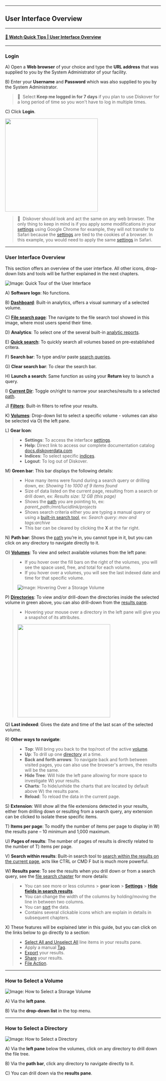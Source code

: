 <p id="user_interface"></p>

___
## User Interface Overview
___

#### [🍿 Watch Quick Tips | User Interface Overview](https://vimeo.com/787050664)

<p id="login"></p>

___
### Login

A) Open a  **Web browser**  of your choice and type the  **URL address**  that was supplied to you by the System Administrator of your facility.

B) Enter your  **Username**  and  **Password** which was also supplied to you by the System Administrator.

>🔆 &nbsp;Select **Keep me logged in for 7 days** if you plan to use Diskover for a long period of time so you won't have to log in multiple times.

C) Click  **Login**.

<img src="images/image_login_window_logo_diskover.png" width="300">

>🔆 &nbsp;Diskover should look and act the same on any web browser. The only thing to keep in mind is if you apply some modifications in your [settings](#settings) using Google Chrome for example, they will not transfer to Safari because the [settings](#settings) are tied to the cookies of a browser. In this example, you would need to apply the same [settings](#settings) in Safari.

<p id="ui_overview"></p>

___
### User Interface Overview

This section offers an overview of the user interface. All other icons, drop-down lists and tools will be further explained in the next chapters.

![Image: Quick Tour of the User Interface](images/image_file_search_page_overview_20230214.png)

A) **Software logo**: No functions.

B) **[Dashboard](#dashboard)**: Built-in analytics, offers a visual summary of a selected volume.

C) [**File search page**](#file_search): The navigate to the file search tool showed in this image, where most users spend their time.

D) **Analytics**: To select one of the several built-in [analytic reports](#analytics).

E) [**Quick search**](#quick_search): To quickly search all volumes based on pre-established critera.

F) **Search bar**: To type and/or paste [search queries](#search_syntax).

G) **Clear search bar**: To clear the search bar.

H) **Launch a search**: Same function as using your  **Return**  key to launch a query.

<p id="current_dir"></p>

I)  [**Current Dir**](#current_dir): Toggle on/right to narrow your searches/results to a selected [path](#path).

J) [**Filters**](#filters): Built-in filters to refine your results.

K) [**Volumes**](#storage_volume): Drop-down list to select a specific volume - volumes can also be selected via O) the left pane.

L) **Gear Icon**: 
>- **Settings**: To access the interface [settings](#settings).
>- **Help**: Direct link to access our complete documentation catalog [docs.diskoverdata.com](https://docs.diskoverdata.com/)
>- **Indices**: To select specific [indices](#indices).
>- **Logout**: To log out of Diskover.

<p id="green_info_bar"></p>

M) **Green bar**: This bar displays the following details:

>- How many items were found during a search query or drilling down, ex:  _Showing 1 to 1000 of 9 items found_
>- Size of data listed on the current page, resulting from a search or drill down, ex: _Results size: 12 GB (this page)_
>- Shows the [path](#path) you are pointing to, ex: _parent_path:\/mnt\/lucidlink\/projects_
>- Shows search criteria either you are typing a manual query or using a [built-in search tool](#builtin_search_tools), ex:  _Search query: mov and tags:archive_
>- This bar can be cleared by clicking the  **X**  at the far right.

<p id="path_navigation_bar"></p>

N) **Path bar**: Shows the [path](#path) you’re in, you cannot type in it, but you can click on any directory to navigate directly to it.

O) [**Volumes**](#storage_volume): To view and select available volumes from the left pane:
>- If you hover over the fill bars on the right of the volumes, you will see the space used, free, and total for each volume.
>- If you hover over a volumes, you will see the last indexed date and time for that specific volume.
>
> ![Image: Hovering Over a Storage Volume](images/image_file_search_hovering_volume.png)

P) [**Directories**](#directory): To view and/or drill-down the directories inside the selected volume in green above, you can also drill-down from the [results pane](#results_pane).
>- Hovering your mouse over a directory in the left pane will give you a snapshot of its attributes.
>
> <img src="images/image_file_search_hovering_directory.png" width="300">

Q) **Last indexed**: Gives the date and time of the last scan of the selected volume.

R) **Other ways to navigate**:
>- **Top**: Will bring you back to the top/root of the active [volume](#storage_volume).
>- **Up**: To drill up one [directory](#directory) at a time.
>- **Back and forth arrows**: To navigate back and forth between visited pages, you can also use the browser's arrows, the results will be the same.
>- **Hide Tree**: Will hide the left pane allowing for more space to investigate W) your results.
>- **Charts**: To hide/unhide the charts that are located by default above W) the results pane.
>- **Reload**: To reload the data in the current page.

S) **Extension**: Will show all the file extensions detected in your results, either from drilling down or resulting from a search query, any extension can be clicked to isolate these specific items.

<p id="items_per_page"></p>

T) **Items per page**: To modify the number of items per page to display in W) the results pane – 10 minimum and 1,000 maximum.

U) **Pages of results**: The number of pages of results is directly related to the number of T) items per page.

V) **Search within results**: Built-in search tool to [search within the results on the current page](#search_within_results), acts like CTRL or CMD F but is much more powerful.

W) **Results pane**: To see the results when you drill down or from a search query, see the [file search chapter](#file_search) for more details:
>- You can see more or less columns > **gear icon** > [**Settings**](#settings) > [**Hide fields in search results**](#hide_columns).
>- You can change the width of the columns by holding/moving the line in between two columns.
>- You can [sort](#sort) the data.
>- Contains several clickable icons which are explain in details in subsequent chapters.

X) These features will be explained later in this guide, but you can click on the links below to go directly to a section:
>- [Select All and Unselect All](#line_selection) line items in your results pane.
>- Apply a manual [Tag](#tags).
>- [Export](#export) your results.
>- [Share](#share) your results.
>- [File Action](#file_action).


<p id="select_volume"></p>

___
### How to Select a Volume

![Image: How to Select a Storage Volume](images/image_file_search_page_select_volume_20230214.png)

A) Via the **left pane**.

B) Via the **drop-down list** in the top menu.


<p id="select_directory"></p>

___
### How to Select a Directory

![Image: How to Select a Directory](images/image_file_search_page_select_directory_20230214.png)

A) Via the **left pane**  below the volumes, click on any directory to drill down the file tree.

B) Via the **path bar**, click any directory to navigate directly to it.

C) You can drill down via the  **results pane**.

